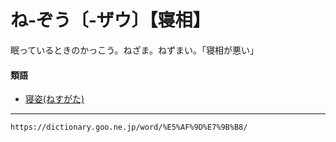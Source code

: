 # ね‐ぞう〔‐ザウ〕【寝相】

眠っているときのかっこう。ねざま。ねずまい。「寝相が悪い」

#### 類語

-   [寝姿(ねすがた)](https://dictionary.goo.ne.jp/word/%E5%AF%9D%E5%A7%BF/#jn-170078)

---
`https://dictionary.goo.ne.jp/word/%E5%AF%9D%E7%9B%B8/`